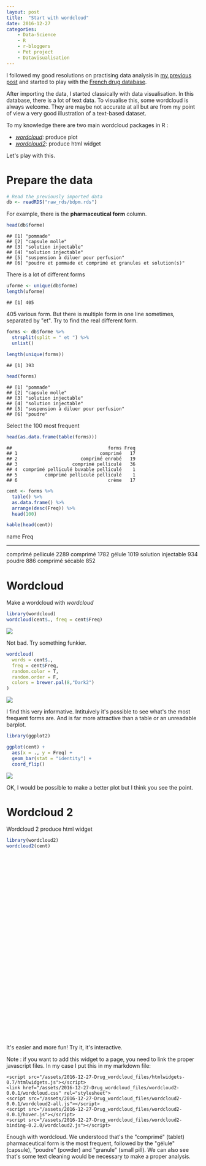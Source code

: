 ```yaml
---
layout: post
title:  "Start with wordcloud"
date: 2016-12-27 
categories:
    - Data-Science
    - R
    - r-bloggers
    - Pet project
    - Datavisualisation
---
```



<script src="/assets/2016-12-27-Drug_wordcloud_files/htmlwidgets-0.7/htmlwidgets.js"></script>
<link href="/assets/2016-12-27-Drug_wordcloud_files/wordcloud2-0.0.1/wordcloud.css" rel="stylesheet">
<script src="/assets/2016-12-27-Drug_wordcloud_files/wordcloud2-0.0.1/wordcloud2-all.js"></script>
<script src="/assets/2016-12-27-Drug_wordcloud_files/wordcloud2-0.0.1/hover.js"></script>
<script src="/assets/2016-12-27-Drug_wordcloud_files/wordcloud2-binding-0.2.0/wordcloud2.js"></script>

I followed my good resolutions on practising data analysis in [my previous post](http://blog.jom.link/data_science_pet_project.html) and started to play with the [French drug database](https://github.com/jomuller/explore_drug_database).

After importing the data, I started classically with data visualisation. In this database, there is a lot of text data. To visualise this, some wordcloud is always welcome. They are maybe not accurate at all but are from my point of view a very good illustration of a text-based dataset.

To my knowledge there are two main wordcloud packages in R :

- [*wordcloud*](https://cran.rstudio.com/web/packages/wordcloud/index.html): produce plot
- [*wordcloud2*](https://cran.rstudio.com/web/packages/wordcloud2/index.html): produce html widget

Let's play with this.

# Prepare the data


```r
# Read the previously imported data
db <- readRDS("raw_rds/bdpm.rds")
```

For example, there is the **pharmaceutical form** column.


```r
head(db$forme)
```

```
## [1] "pommade"                                                 
## [2] "capsule molle"                                           
## [3] "solution injectable"                                     
## [4] "solution injectable"                                     
## [5] "suspension à diluer pour perfusion"                      
## [6] "poudre et pommade et comprimé et granules et solution(s)"
```

There is a lot of different forms


```r
uforme <- unique(db$forme)
length(uforme)
```

```
## [1] 405
```

405 various form. But there is multiple form in one line sometimes, separated by "et". Try to find the real different form.


```r
forms <- db$forme %>%
  strsplit(split = " et ") %>%
  unlist() 
  
length(unique(forms))  
```

```
## [1] 393
```

```r
head(forms)
```

```
## [1] "pommade"                           
## [2] "capsule molle"                     
## [3] "solution injectable"               
## [4] "solution injectable"               
## [5] "suspension à diluer pour perfusion"
## [6] "poudre"
```

Select the 100 most frequent


```r
head(as.data.frame(table(forms)))
```

```
##                                   forms Freq
## 1                              comprimé   17
## 2                       comprimé enrobé   19
## 3                    comprimé pelliculé   36
## 4  comprimé pelliculé buvable pelliculé    1
## 5          comprimé pelliculé pelliculé    1
## 6                                 crème   17
```

```r
cent <- forms %>%
  table() %>%
  as.data.frame() %>%
  arrange(desc(Freq)) %>%
  head(100)

kable(head(cent))
```

name                    Freq
--------------------  -----
comprimé pelliculé     2289
comprimé               1782
gélule                 1019
solution injectable     934
poudre                  886
comprimé sécable        852


# Wordcloud

Make a wordcloud with *wordcloud*


```r
library(wordcloud)
wordcloud(cent$., freq = cent$Freq)
```

![](/assets/2016-12-27-Drug_wordcloud_files/figure-html/unnamed-chunk-6-1.png)<!-- -->

Not bad. Try something funkier.


```r
wordcloud(
  words = cent$., 
  freq = cent$Freq, 
  random.color = T, 
  random.order = F, 
  colors = brewer.pal(8,"Dark2")
)
```

![](/assets/2016-12-27-Drug_wordcloud_files/figure-html/unnamed-chunk-7-1.png)<!-- -->

I find this very informative. Intituively it's possible to see what's the most frequent forms are. And is far more attractive than a table or an unreadable barplot.


```r
library(ggplot2)

ggplot(cent) +
  aes(x = ., y = Freq) +
  geom_bar(stat = "identity") +
  coord_flip()
```

![](/assets/2016-12-27-Drug_wordcloud_files/figure-html/unnamed-chunk-8-1.png)<!-- -->

OK, I would be possible to make a better plot but I think you see the point.

# Wordcloud 2

Wordcloud 2 produce html widget


```r
library(wordcloud2)
wordcloud2(cent)
```

<!--html_preserve--><div id="htmlwidget-ddabb23c8052f6c567e9" style="width:672px;height:480px;" class="wordcloud2 html-widget"></div>
<script type="application/json" data-for="htmlwidget-ddabb23c8052f6c567e9">{"x":{"word":["comprimé pelliculé","comprimé","gélule","solution injectable","poudre","comprimé sécable","comprimé pelliculé sécable","granules","pommade","solution(s)","solution buvable","solution pour perfusion","comprimé enrobé"," solvant pour solution injectable","gélule à libération prolongée","comprimé orodispersible","solution à diluer pour perfusion","crème","poudre pour solution injectable","gélule gastro-résistant(e)","poudre pour suspension buvable","gel","comprimé gastro-résistant(e)","collyre en solution","dispositif","comprimé à libération prolongée","sirop","solution pour application","comprimé pelliculé à libération prolongée","solution","comprimé effervescent(e)"," solution en gouttes en gouttes","poudre pour solution pour perfusion","poudre pour solution buvable","suspension injectable","suppositoire","capsule molle","suspension buvable","collyre","solution injectable pour perfusion","comprimé à croquer","comprimé dispersible","solution pour pulvérisation","solution buvable en gouttes","comprimé quadrisécable","comprimé à sucer","gaz pour inhalation","comprimé effervescent(e) sécable","lyophilisat","granulés pour solution buvable","poudre pour solution à diluer pour perfusion"," poudre","pastille"," comprimé pelliculé","poudre pour solution injectable ou pour perfusion","solution pour inhalation par nébuliseur","poudre pour inhalation","granulés","granulés pour suspension buvable","gel pour application","solution injectable pour usage dentaire","solution pour bain de bouche","solution pour inhalation","vernis à ongles médicamenteux(se)","comprimé à libération modifiée"," solution pour perfusion","comprimé pelliculé sécable à libération prolongée","solution buvable gouttes","solution injectable ou pour perfusion","solution pour dialyse péritonéale"," solution pour usage parentéral"," solvant pour suspension injectable à libération prolongée","comprimé dispersible sécable","comprimé enrobé à libération prolongée","suspension pour inhalation par nébuliseur"," comprimé enrobé","poudre pour application","suspension pour pulvérisation","comprimé dispersible ou à croquer","comprimé pelliculé à libération modifiée","gomme à mâcher médicamenteux(se)","poudre pour inhalation en gélule"," comprimé"," crème"," solution pour dialyse péritonéale"," solvant pour suspension injectable","émulsion pour perfusion","comprimé enrobé gastro-résistant(e)","comprimé sécable à libération prolongée"," solution","capsule","collutoire","solution pour usage dentaire"," solvant pour solution pour perfusion","lyophilisat pour usage parentéral","poudre pour solution injectable pour perfusion"," solvant pour solution injectable ou pour perfusion","émulsion pour application","ovule à libération prolongée","ovule"],"freq":[2289,1782,1019,934,886,852,764,654,586,506,302,277,257,235,216,197,191,185,185,171,167,160,153,148,147,142,133,123,116,116,112,104,103,95,87,85,84,77,75,67,62,60,51,48,47,44,44,41,40,39,38,37,37,36,36,35,33,32,32,31,30,29,27,27,26,25,22,22,22,22,21,21,21,21,20,19,19,19,18,18,18,18,17,17,17,17,17,16,16,15,15,15,15,14,14,14,13,13,13,12],"fontFamily":"Segoe UI","fontWeight":"bold","color":"random-dark","minSize":0,"weightFactor":0.0786369593709043,"backgroundColor":"white","gridSize":0,"minRotation":-0.785398163397448,"maxRotation":0.785398163397448,"shuffle":true,"rotateRatio":0.4,"shape":"circle","ellipticity":0.65,"figBase64":null,"hover":null},"evals":[],"jsHooks":[]}</script><!--/html_preserve-->

It's easier and more fun! Try it, it's interactive.

Note : if you want to add this widget to a page, you need to link the proper javascript files. In my case I put this in my markdown file:

```
<script src="/assets/2016-12-27-Drug_wordcloud_files/htmlwidgets-0.7/htmlwidgets.js"></script>
<link href="/assets/2016-12-27-Drug_wordcloud_files/wordcloud2-0.0.1/wordcloud.css" rel="stylesheet">
<script src="/assets/2016-12-27-Drug_wordcloud_files/wordcloud2-0.0.1/wordcloud2-all.js"></script>
<script src="/assets/2016-12-27-Drug_wordcloud_files/wordcloud2-0.0.1/hover.js"></script>
<script src="/assets/2016-12-27-Drug_wordcloud_files/wordcloud2-binding-0.2.0/wordcloud2.js"></script>
```

Enough with wordcloud. We understood that's the "comprimé" (tablet) pharmaceutical form is the most frequent, followed by the "gélule" (capsule), "poudre" (powder) and "granule" (small pill). We can also see that's some text cleaning would be necessary to make a proper analysis.

